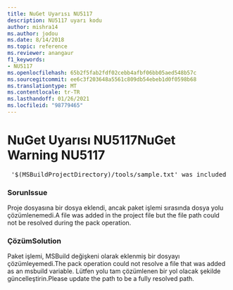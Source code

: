 ```yaml
---
title: NuGet Uyarısı NU5117
description: NU5117 uyarı kodu
author: mishra14
ms.author: jodou
ms.date: 8/14/2018
ms.topic: reference
ms.reviewer: anangaur
f1_keywords:
- NU5117
ms.openlocfilehash: 65b2f5fab2fdf02cebb4afbf06bb05aed548b57c
ms.sourcegitcommit: ee6c3f203648a5561c809db54ebeb1d0f0598b68
ms.translationtype: MT
ms.contentlocale: tr-TR
ms.lasthandoff: 01/26/2021
ms.locfileid: "98779465"
---
```

# <a name="nuget-warning-nu5117"></a><span data-ttu-id="0e391-103">NuGet Uyarısı NU5117</span><span class="sxs-lookup"><span data-stu-id="0e391-103">NuGet Warning NU5117</span></span>
<pre> '$(MSBuildProjectDirectory)/tools/sample.txt' was included in the project but the path could not be resolved. Skipping...</pre>

### <a name="issue"></a><span data-ttu-id="0e391-104">Sorun</span><span class="sxs-lookup"><span data-stu-id="0e391-104">Issue</span></span>

<span data-ttu-id="0e391-105">Proje dosyasına bir dosya eklendi, ancak paket işlemi sırasında dosya yolu çözümlenemedi.</span><span class="sxs-lookup"><span data-stu-id="0e391-105">A file was added in the project file but the file path could not be resolved during the pack operation.</span></span>


### <a name="solution"></a><span data-ttu-id="0e391-106">Çözüm</span><span class="sxs-lookup"><span data-stu-id="0e391-106">Solution</span></span>

<span data-ttu-id="0e391-107">Paket işlemi, MSBuild değişkeni olarak eklenmiş bir dosyayı çözümleyemedi.</span><span class="sxs-lookup"><span data-stu-id="0e391-107">The pack operation could not resolve a file that was added as an msbuild variable.</span></span> <span data-ttu-id="0e391-108">Lütfen yolu tam çözümlenen bir yol olacak şekilde güncelleştirin.</span><span class="sxs-lookup"><span data-stu-id="0e391-108">Please update the path to be a fully resolved path.</span></span>

